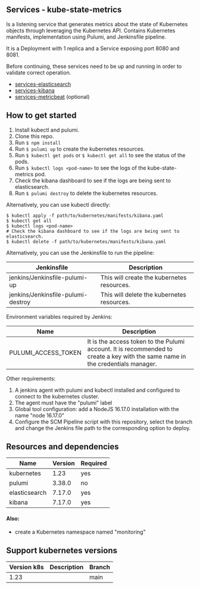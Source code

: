 ## Services - kube-state-metrics

Is a listening service that generates metrics about the state of Kubernetes objects through leveraging the Kubernetes API. Contains Kubernetes manifests, implementation using Pulumi, and Jenkinsfile pipeline.


It is a Deployment with 1 replica and a Service exposing port 8080 and 8081.

Before continuing, these services need to be up and running in order to validate correct operation.
- [services-elasticsearch](https://github.com/k8s-cicd-tools/services-elasticsearch)
- [services-kibana](https://github.com/k8s-cicd-tools/services-kibana)
- [services-metricbeat](https://github.com/k8s-cicd-tools/services-metricbeat) (optional)

## How to get started

1. Install kubectl and pulumi.
2. Clone this repo.
3. Run `$ npm install`
4. Run `$ pulumi up` to create the kubernetes resources.
5. Run `$ kubectl get pods` or `$ kubectl get all` to see the status of the pods.
6. Run `$ kubectl logs <pod-name>` to see the logs of the kube-state-metrics pod.
7. Check the kibana dashboard to see if the logs are being sent to elasticsearch.
8. Run `$ pulumi destroy` to delete the kubernetes resources.


Alternatively, you can use kubectl directly:

```
$ kubectl apply -f path/to/kubernetes/manifests/kibana.yaml
$ kubectl get all 
$ kubectl logs <pod-name>
# Check the kibana dashboard to see if the logs are being sent to elasticsearch.
$ kubectl delete -f path/to/kubernetes/manifests/kibana.yaml
```

Alternatively, you can use the Jenkinsfile to run the pipeline:

| Jenkinsfile                        | Description                                |
|------------------------------------|--------------------------------------------|
| jenkins/Jenkinsfile-pulumi-up      | This will create the kubernetes resources. |
| jenkins/Jenkinsfile-pulumi-destroy | This will delete the kubernetes resources. |

Environment variables required by Jenkins:

| Name                | Description                                |
|---------------------|--------------------------------------------|
| PULUMI_ACCESS_TOKEN | It is the access token to the Pulumi account. It is recommended to create a key with the same name in the credentials manager. |


Other requirements:
1. A jenkins agent with pulumi and kubectl installed and configured to connect to the kubernetes cluster.
2. The agent must have the "pulumi" label
3. Global tool configuration: add a NodeJS 16.17.0 installation with the name "node 16.17.0"
4. Configure the SCM Pipeline script with this repository, select the branch and change the Jenkins file path to the corresponding option to deploy.


## Resources and dependencies

| Name           | Version | Required |
|----------------|---------|----------|
| kubernetes     | 1.23    | yes      |
| pulumi         | 3.38.0  | no       |
| elasticsearch  | 7.17.0  | yes      |
| kibana         | 7.17.0  | yes      |

#### Also:
- create a Kubernetes namespace named "monitoring"

## Support kubernetes versions

| Version k8s | Description | Branch |
|-------------|-------------|---------|
| 1.23        |             | main    |




